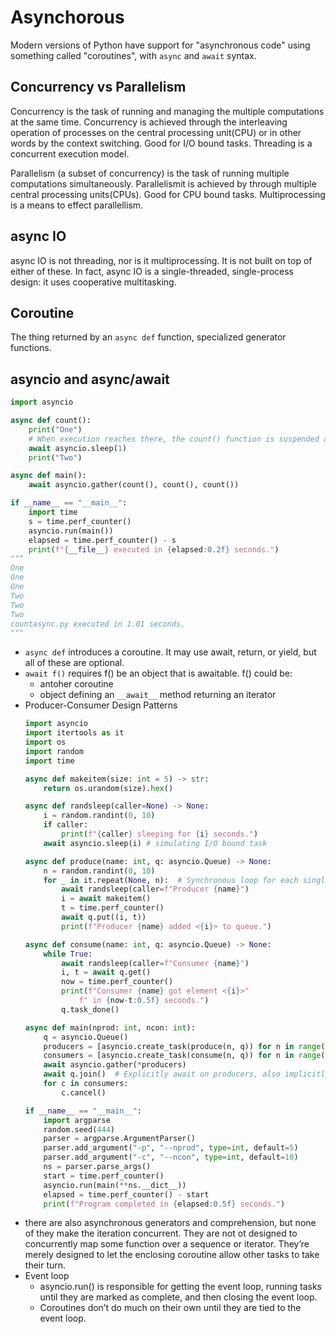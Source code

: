 # Asynchorous
Modern versions of Python have support for "asynchronous code" using something called "coroutines", with `async` and `await` syntax.

## Concurrency vs Parallelism
Concurrency is the task of running and managing the multiple computations at the same time. Concurrency is achieved through the interleaving operation of processes on the central processing unit(CPU) or in other words by the context switching. Good for I/O bound tasks. Threading is a concurrent execution model.

Parallelism (a subset of concurrency) is the task of running multiple computations simultaneously. Parallelismit is achieved by through multiple central processing units(CPUs). Good for CPU bound tasks. Multiprocessing is a means to effect parallellism.


## async IO
async IO is not threading, nor is it multiprocessing. It is not built on top of either of these. In fact, async IO is a single-threaded, single-process design: it uses cooperative multitasking.

## Coroutine
The thing returned by an `async def` function, specialized generator functions.

## asyncio and async/await
``` python
import asyncio

async def count():
    print("One")
    # When execution reaches there, the count() function is suspended and it gives its function control back to event loop
    await asyncio.sleep(1) 
    print("Two")

async def main():
    await asyncio.gather(count(), count(), count())

if __name__ == "__main__":
    import time
    s = time.perf_counter()
    asyncio.run(main())
    elapsed = time.perf_counter() - s
    print(f"{__file__} executed in {elapsed:0.2f} seconds.")
"""
One
One
One
Two
Two
Two
countasync.py executed in 1.01 seconds.
"""
```

- `async def` introduces a coroutine. It may use await, return, or yield, but all of these are optional. 
- `await f()` requires f() be an object that is awaitable. f() could be:
    - antoher coroutine
    - object defining an `__await__` method returning an iterator
- Producer-Consumer Design Patterns
    ``` python
    import asyncio
    import itertools as it
    import os
    import random
    import time

    async def makeitem(size: int = 5) -> str:
        return os.urandom(size).hex()

    async def randsleep(caller=None) -> None:
        i = random.randint(0, 10)
        if caller:
            print(f"{caller} sleeping for {i} seconds.")
        await asyncio.sleep(i) # simulating I/O bound task

    async def produce(name: int, q: asyncio.Queue) -> None:
        n = random.randint(0, 10)
        for _ in it.repeat(None, n):  # Synchronous loop for each single producer
            await randsleep(caller=f"Producer {name}")
            i = await makeitem()
            t = time.perf_counter()
            await q.put((i, t))
            print(f"Producer {name} added <{i}> to queue.")

    async def consume(name: int, q: asyncio.Queue) -> None:
        while True:
            await randsleep(caller=f"Consumer {name}")
            i, t = await q.get()
            now = time.perf_counter()
            print(f"Consumer {name} got element <{i}>"
                f" in {now-t:0.5f} seconds.")
            q.task_done()

    async def main(nprod: int, ncon: int):
        q = asyncio.Queue()
        producers = [asyncio.create_task(produce(n, q)) for n in range(nprod)]
        consumers = [asyncio.create_task(consume(n, q)) for n in range(ncon)]
        await asyncio.gather(*producers)
        await q.join()  # Explicitly await on producers, also implicitly prevent consumers from terminating
        for c in consumers:
            c.cancel()

    if __name__ == "__main__":
        import argparse
        random.seed(444)
        parser = argparse.ArgumentParser()
        parser.add_argument("-p", "--nprod", type=int, default=5)
        parser.add_argument("-c", "--ncon", type=int, default=10)
        ns = parser.parse_args()
        start = time.perf_counter()
        asyncio.run(main(**ns.__dict__))
        elapsed = time.perf_counter() - start
        print(f"Program completed in {elapsed:0.5f} seconds.")
    ```
- there are also asynchronous generators and comprehension, but none of they make the iteration concurrent. They are not ot designed to concurrently map some function over a sequence or iterator. They’re merely designed to let the enclosing coroutine allow other tasks to take their turn. 
- Event loop
    - asyncio.run() is responsible for getting the event loop, running tasks until they are marked as complete, and then closing the event loop.
    - Coroutines don’t do much on their own until they are tied to the event loop.